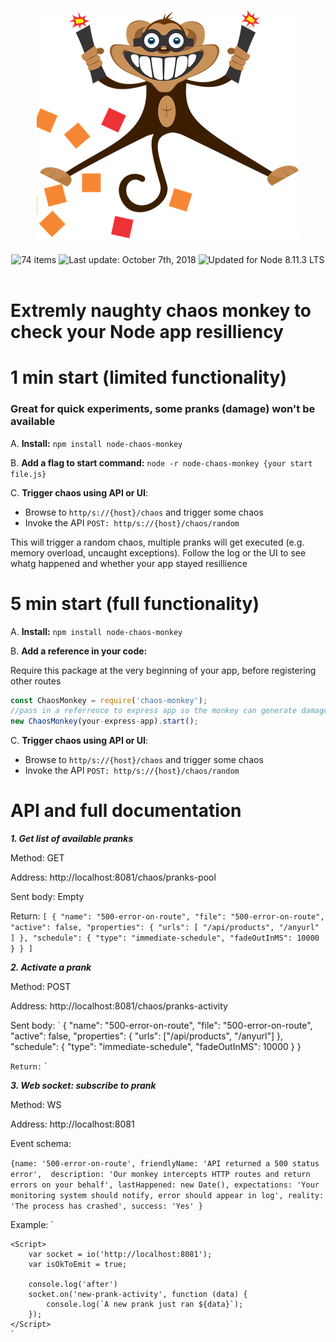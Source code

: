 <h1 align="center">
  <img src="docs/chaos-monkey.png" alt="Chaos Monkey" />
</h1>

<div align="center">
  <img src="https://img.shields.io/badge/⚙%20Build%20-%20Passing-blue.svg" alt="74 items"> <img src="https://img.shields.io/badge/%F0%9F%93%85%20Coverage%20-%2076-green.svg" alt="Last update: October 7th, 2018"> <img src="https://img.shields.io/badge/%E2%9C%94%20Pranks%20%20-%209%20Items-brightgreen.svg" alt="Updated for Node 8.11.3 LTS">
</div>

<br/>

# Extremly naughty chaos monkey to check your Node app resilliency


# 1 min start (limited functionality)
### Great for quick experiments, some pranks (damage) won't be available

A. **Install:** `npm install node-chaos-monkey`

B. **Add a flag to start command:** `node -r node-chaos-monkey {your start file.js}`

C. **Trigger chaos using API or UI**: 
- Browse to `http/s://{host}/chaos` and trigger some chaos
- Invoke the API `POST: http/s://{host}/chaos/random`

This will trigger a random chaos, multiple pranks will get executed (e.g. memory overload, uncaught exceptions). Follow the log or the UI to see whatg happened and whether your app stayed resillience

# 5 min start (full functionality)
A. **Install:** `npm install node-chaos-monkey`

B. **Add a reference in your code:** 

Require this package at the very beginning of your app, before registering other routes

```javascript
const ChaosMonkey = require('chaos-monkey');
//pass in a referrence to express app so the monkey can generate damage also within Express routes. This param is optional //but without it some pranks won't be available
new ChaosMonkey(your-express-app).start();
```

C. **Trigger chaos using API or UI**: 
- Browse to `http/s://{host}/chaos` and trigger some chaos
- Invoke the API `POST: http/s://{host}/chaos/random`




# API and full documentation
***1. Get list of available pranks***

Method: GET

Address: http://localhost:8081/chaos/pranks-pool

Sent body: Empty

Return:
`[
    {
        "name": "500-error-on-route",
        "file": "500-error-on-route",
        "active": false,
        "properties": {
            "urls": [
                "/api/products",
                "/anyurl"
            ]
        },
        "schedule": {
            "type": "immediate-schedule",
            "fadeOutInMS": 10000
        }
    }
]
`

***2. Activate a prank***

Method: POST

Address: http://localhost:8081/chaos/pranks-activity

Sent body: 
`
{
      "name": "500-error-on-route",
      "file": "500-error-on-route",
      "active": false,
      "properties": {
        "urls": ["/api/products", "/anyurl"]
      },
      "schedule": {
        "type": "immediate-schedule",
        "fadeOutInMS": 10000
      }
}

    
`
Return:
`
`

***3. Web socket: subscribe to prank***

Method: WS

Address: http://localhost:8081

Event schema:

`
{name: '500-error-on-route', friendlyName: 'API returned a 500 status error', 
  description: 'Our monkey intercepts HTTP routes and return errors on your behalf', lastHappened: new Date(),
  expectations: 'Your monitoring system should notify, error should appear in log',
  reality: 'The process has crashed',
  success: 'Yes' }
`

Example:
`
<script src="https://cdnjs.cloudflare.com/ajax/libs/socket.io/2.0.4/socket.io.js"></script>
    <Script>
        var socket = io('http://localhost:8081');
        var isOkToEmit = true;

        console.log('after')
        socket.on('new-prank-activity', function (data) {
            console.log(`A new prank just ran ${data}`);
        });
    </Script>
    `
